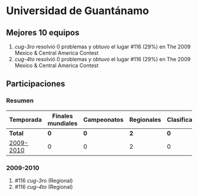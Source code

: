 # Universidad de Guantánamo

## Mejores 10 equipos

1. _cug-3ro_ resolvió 0 problemas y obtuvo el lugar #116 (29%) en The 2009 Mexico & Central America Contest
1. _cug-4to_ resolvió 0 problemas y obtuvo el lugar #116 (29%) en The 2009 Mexico & Central America Contest

## Participaciones

### Resumen

| Temporada | Finales mundiales | Campeonatos | Regionales | Clasificatorios | Equipos |
| --- | --- | --- | --- | --- | --- |
| **Total** | **0** | **0** | **2** | **0** | **2** |
| [2009-2010](#2009-2010) | 0 | 0 | 2 | 0 | 2 |

### 2009-2010

1. #116 _cug-3ro_ (Regional)
1. #116 _cug-4to_ (Regional)



